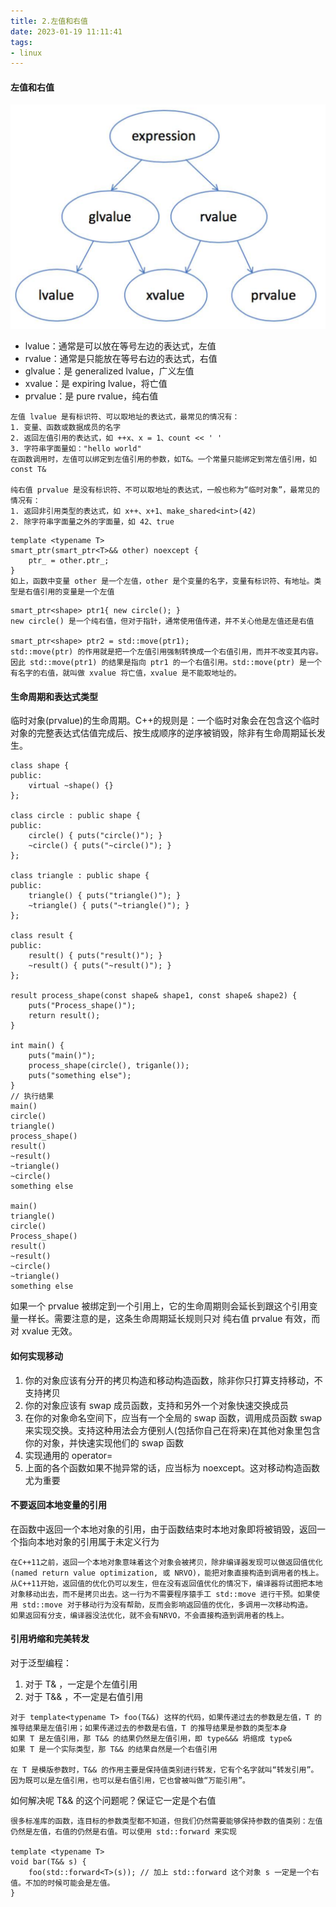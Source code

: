 ```yaml
---
title: 2.左值和右值
date: 2023-01-19 11:11:41
tags:
- linux
---
```


#### 左值和右值

![](./image/C++表达式的值类别.png)

- lvalue：通常是可以放在等号左边的表达式，左值
- rvalue：通常是只能放在等号右边的表达式，右值
- glvalue：是 generalized lvalue，广义左值
- xvalue：是 expiring lvalue，将亡值
- prvalue：是 pure rvalue，纯右值

```
左值 lvalue 是有标识符、可以取地址的表达式，最常见的情况有：
1. 变量、函数或数据成员的名字
2. 返回左值引用的表达式，如 ++x、x = 1、count << ' '
3. 字符串字面量如："hello world"
在函数调用时，左值可以绑定到左值引用的参数，如T&。一个常量只能绑定到常左值引用，如 const T&

纯右值 prvalue 是没有标识符、不可以取地址的表达式，一般也称为“临时对象”，最常见的情况有：
1. 返回非引用类型的表达式，如 x++、x+1、make_shared<int>(42)
2. 除字符串字面量之外的字面量，如 42、true
```

```
template <typename T> 
smart_ptr(smart_ptr<T>&& other) noexcept {
	ptr_ = other.ptr_;
}
如上，函数中变量 other 是一个左值，other 是个变量的名字，变量有标识符、有地址。类型是右值引用的变量是一个左值
```

```
smart_ptr<shape> ptr1{ new circle(); }
new circle() 是一个纯右值，但对于指针，通常使用值传递，并不关心他是左值还是右值

smart_ptr<shape> ptr2 = std::move(ptr1);
std::move(ptr) 的作用就是把一个左值引用强制转换成一个右值引用，而并不改变其内容。因此 std::move(ptr1) 的结果是指向 ptr1 的一个右值引用。std::move(ptr) 是一个有名字的右值，就叫做 xvalue 将亡值，xvalue 是不能取地址的。
```

#### 生命周期和表达式类型

临时对象(prvalue)的生命周期。C++的规则是：一个临时对象会在包含这个临时对象的完整表达式估值完成后、按生成顺序的逆序被销毁，除非有生命周期延长发生。

```
class shape {
public:
	virtual ~shape() {}
};

class circle : public shape {
public:
	circle() { puts("circle()"); }
	~circle() { puts("~circle()"); }
};

class triangle : public shape {
public: 
	triangle() { puts("triangle()"); }
	~triangle() { puts("~triangle()"); }
};

class result {
public: 
	result() { puts("result()"); }
	~result() { puts("~result()"); }
};

result process_shape(const shape& shape1, const shape& shape2) {
	puts("Process_shape()");
	return result();
}

int main() {
	puts("main()");
	process_shape(circle(), triganle());
	puts("something else");
}
// 执行结果
main()
circle()
triangle()
process_shape()
result()
~result()
~triangle()
~circle()
something else

main()
triangle()
circle()
Process_shape()
result()
~result()
~circle()
~triangle()
something else
```

如果一个 prvalue 被绑定到一个引用上，它的生命周期则会延长到跟这个引用变量一样长。需要注意的是，这条生命周期延长规则只对 纯右值 prvalue 有效，而对 xvalue 无效。

#### 如何实现移动

1. 你的对象应该有分开的拷贝构造和移动构造函数，除非你只打算支持移动，不支持拷贝
2. 你的对象应该有 swap 成员函数，支持和另外一个对象快速交换成员
3. 在你的对象命名空间下，应当有一个全局的 swap 函数，调用成员函数 swap 来实现交换。支持这种用法会方便别人(包括你自己在将来)在其他对象里包含你的对象，并快速实现他们的 swap 函数
4. 实现通用的 operator= 
5. 上面的各个函数如果不抛异常的话，应当标为 noexcept。这对移动构造函数尤为重要

#### 不要返回本地变量的引用

在函数中返回一个本地对象的引用，由于函数结束时本地对象即将被销毁，返回一个指向本地对象的引用属于未定义行为

```
在C++11之前，返回一个本地对象意味着这个对象会被拷贝，除非编译器发现可以做返回值优化(named return value optimization, 或 NRVO)，能把对象直接构造到调用者的栈上。从C++11开始，返回值的优化仍可以发生，但在没有返回值优化的情况下，编译器将试图把本地对象移动出去，而不是拷贝出去。这一行为不需要程序猿手工 std::move 进行干预。如果使用 std::move 对于移动行为没有帮助，反而会影响返回值的优化，多调用一次移动构造。
如果返回有分支，编译器没法优化，就不会有NRVO，不会直接构造到调用者的栈上。
```

#### 引用坍缩和完美转发

对于泛型编程：

1. 对于 T& ，一定是个左值引用
2. 对于 T&& ，不一定是右值引用

```
对于 template<typename T> foo(T&&) 这样的代码，如果传递过去的参数是左值，T 的推导结果是左值引用；如果传递过去的参数是右值，T 的推导结果是参数的类型本身
如果 T 是左值引用，那 T&& 的结果仍然是左值引用，即 type&&& 坍缩成 type& 
如果 T 是一个实际类型，那 T&& 的结果自然是一个右值引用

在 T 是模版参数时，T&& 的作用主要是保持值类别进行转发，它有个名字就叫“转发引用”。因为既可以是左值引用，也可以是右值引用，它也曾被叫做“万能引用”。
```

如何解决呢 T&& 的这个问题呢？保证它一定是个右值

```
很多标准库的函数，连目标的参数类型都不知道，但我们仍然需要能够保持参数的值类别：左值仍然是左值，右值的仍然是右值。可以使用 std::forward 来实现

template <typename T>
void bar(T&& s) {
	foo(std::forward<T>(s)); // 加上 std::forward 这个对象 s 一定是一个右值。不加的时候可能会是左值。
}
```

